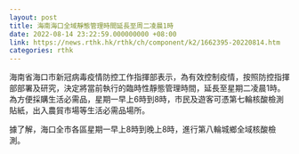 ```yaml
---
layout: post
title: 海南海口全域靜態管理時間延長至周二凌晨1時
date: 2022-08-14 23:22:59.000000000 +08:00
link: https://news.rthk.hk/rthk/ch/component/k2/1662395-20220814.htm
categories: rthk
---
```


海南省海口市新冠病毒疫情防控工作指揮部表示，為有效控制疫情，按照防控指揮部部署及研究，決定將當前執行的臨時性靜態管理時間，延長至星期二凌晨1時。為方便採購生活必需品，星期一早上6時到8時，市民及遊客可憑第七輪核酸檢測貼紙，出入農貿市場等生活必需品場所。

據了解，海口全市各區星期一早上8時到晚上8時，進行第八輪城鄉全域核酸檢測。
